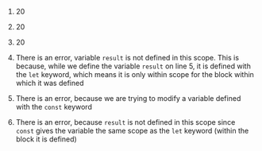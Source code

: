 1. 20
2. 20
   
3. 20
4. There is an error, variable `result` is not defined in this scope. This is because, while we define the variable `result` on line 5, it is defined with the `let` keyword, which means it is only within scope for the block within which it was defined
   
5. There is an error, because we are trying to modify a variable defined with the `const` keyword
6. There is an error, because `result` is not defined in this scope since `const` gives the variable the same scope as the `let` keyword (within the block it is defined)